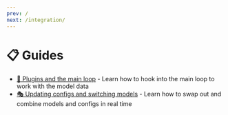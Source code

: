 ```yaml
---
prev: /
next: /integration/
---
```

# 📋 Guides

- [🔌 Plugins and the main loop](/guide/the-loop/) - Learn how to hook into the main loop to work with the model data
- [🎭 Updating configs and switching models](/guide/updating-config/) - Learn how to swap out and combine models and configs in real time
<!-- - [💻 Interacting with the desktop](/guide/desktop) - Explore how to use Handsfree.js to interact with the desktop and Internet of Things -->

<style lang="stylus">
  // Fixes issue where home link pagers shows up as just "/" instead of "🏠 Home"
  .prev[href='/']
    color transparent
    &:after
      color $link
      content '🏠 Home'
      position relative
      left -.85em
</style>